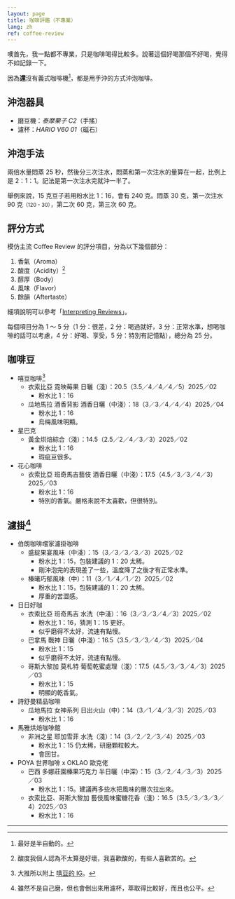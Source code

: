 ```yaml
---
layout: page
title: 咖啡評鑑（不專業）
lang: zh
ref: coffee-review
---
```


噢首先，我一點都不專業，只是咖啡喝得比較多。說著這個好喝那個不好喝，覺得不如記錄一下。

因為**還**沒有義式咖啡機[^espresso-machine]，都是用手沖的方式沖泡咖啡。

[^espresso-machine]:最好是半自動的。

## 沖泡器具

- 磨豆機：_泰摩栗子 C2_（手搖）
- 濾杯：_HARIO V60 01_（磁石）

## 沖泡手法

兩倍水量悶蒸 25 秒，然後分三次注水，悶蒸和第一次注水的量算在一起，比例上是 2：1：1。記法是第一次注水完就沖一半了。

舉例來說，15 克豆子若用粉水比 1：16，會有 240 克。悶蒸 30 克，第一次注水 90 克<small>（120 - 30）</small>，第二次 60 克，第三次 60 克。

## 評分方式

模仿主流 Coffee Review 的評分項目，分為以下幾個部分：

1. 香氣（Aroma）
1. 酸度（Acidity）[^acidity]
1. 醇厚（Body）
1. 風味（Flavor）
1. 餘韻（Aftertaste）

細項說明可以參考「[Interpreting Reviews](https://www.coffeereview.com/interpret-coffee/)」。

每個項目分為 1 ～ 5 分（1 分：很差，2 分：喝過就好，3 分：正常水準，想喝咖啡的話可以考慮，4 分：好喝、享受，5 分：特別有記憶點），總分為 25 分。

[^acidity]: 酸度我個人認為不太算是好壞，我喜歡酸的，有些人喜歡苦的。

## 咖啡豆

- 嘻豆咖啡[^hido-coffee]
  - 衣索比亞 霓映莓果 日曬（淺）：20.5（3.5／4／4／4／5）<span class="time-at-right">2025／02</span>
    - 粉水比 1：16
  - 瓜地馬拉 酒香背影 酒香日曬（中淺）：18（3／3／4／4／4）<span class="time-at-right">2025／04</span>
    - 粉水比 1：16
    - 烏梅風味明顯。
- 星巴克
  - 黃金烘焙綜合（淺）：14.5（2.5／2／4／3／3）<span class="time-at-right">2025／02</span>
    - 粉水比 1：16
    - 瑕疵豆很多。
- 花心咖啡
  - 衣索比亞 班奇馬吉藝伎 酒香日曬（中淺）：17.5（4.5／3／3／4／3）<span class="time-at-right">2025／03</span>
    - 粉水比 1：16
    - 特別的香氣。嚴格來說不太喜歡，但很特別。

[^hido-coffee]: 大推所以附上 [嘻豆的 IG](https://www.instagram.com/hido_coffee/)。

## 濾掛[^drip-bag]

- 伯朗咖啡嚐家濾掛咖啡
  - 盛綻果宴風味（中淺）：15（3／3／3／3／3）<span class="time-at-right">2025／02</span>
    - 粉水比 1：15，包裝建議的 1：20 太稀。
    - 剛沖泡完的表現差了一些，溫度降了之後才有正常水準。
  - 榛曦巧郁風味（中）：11（3／1／4／1／2）<span class="time-at-right">2025／02</span>
    - 粉水比 1：15，包裝建議的 1：20 太稀。
    - 厚重的苦澀感。
- 日日好咖
  - 衣索比亞 班奇馬吉 水洗（中淺）：16（3／3／3／4／3）<span class="time-at-right">2025／02</span>
    - 粉水比 1：16，猜測 1：15 更好。
    - 似乎磨得不太好，流速有點慢。
  - 巴拿馬 戰神 日曬（中淺）：16.5（3.5／3／3／4／3）<span class="time-at-right">2025／04</span>
    - 粉水比 1：15
    - 似乎磨得不太好，流速有點慢。
  - 哥斯大黎加 莫札特 葡萄乾蜜處理（淺）：17.5（4.5／3／3／4／3）<span class="time-at-right">2025／03</span>
    - 粉水比 1：15
    - 明顯的乾香氣。
- 詩舒曼精品咖啡
  - 瓜地馬拉 女神系列 日出火山（中）：14（3／1／4／3／3）<span class="time-at-right">2025／03</span>
    - 粉水比 1：16
- 馬雅烘焙咖啡館
  - 非洲之星 耶加雪菲 水洗（淺）：14（3／2／2／3／4）<span class="time-at-right">2025／03</span>
    - 粉水比 1：15 仍太稀，研磨顆粒較大。
    - 會回甘。
- POYA 世界咖啡 x OKLAO 歐克佬
  - 巴西 多娜莊園榛果巧克力 半日曬（中深）：15（3／2／4／3／3）<span class="time-at-right">2025／03</span>
    - 粉水比 1：15。建議再多些水把風味的層次拉出來。
  - 衣索比亞、哥斯大黎加 藝伎風味蜜糖花香（淺）：16.5（3.5／3／3／3／4）<span class="time-at-right">2025／03</span>
    - 粉水比 1：16

[^drip-bag]: 雖然不是自己磨，但也會倒出來用濾杯，萃取得比較好，而且也公平。

---
